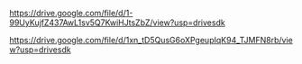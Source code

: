 https://drive.google.com/file/d/1-99UyKujfZ437AwL1sv5Q7KwiHJtsZbZ/view?usp=drivesdk

https://drive.google.com/file/d/1xn_tD5QusG6oXPgeupIqK94_TJMFN8rb/view?usp=drivesdk

